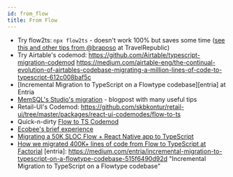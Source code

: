 ```yaml
---
id: from_flow
title: From Flow
---
```


- Try flow2ts: `npx flow2ts` - doesn't work 100% but saves some time ([see this and other tips from @braposo](https://github.com/typescript-cheatsheets/react-typescript-cheatsheet/pull/79#issuecomment-458227322) at TravelRepublic)
- Try Airtable's codemod: https://github.com/Airtable/typescript-migration-codemod https://medium.com/airtable-eng/the-continual-evolution-of-airtables-codebase-migrating-a-million-lines-of-code-to-typescript-612c008baf5c
- [Incremental Migration to TypeScript on a Flowtype codebase][entria] at Entria
- [MemSQL's Studio's migration](https://davidgom.es/porting-30k-lines-of-code-from-flow-to-typescript/) - blogpost with many useful tips
- Retail-UI's Codemod: https://github.com/skbkontur/retail-ui/tree/master/packages/react-ui-codemodes/flow-to-ts
- Quick-n-dirty [Flow to TS Codemod](https://gist.github.com/skovhus/c57367ce6ecbc3f70bb7c80f25727a11)
- [Ecobee's brief experience](https://mobile.twitter.com/alanhietala/status/1104450494754377728)
- [Migrating a 50K SLOC Flow + React Native app to TypeScript](https://blog.usejournal.com/migrating-a-flow-react-native-app-to-typescript-c74c7bceae7d)
- [How we migrated 400K+ lines of code from Flow to TypeScript at Factorial](https://labs.factorialhr.com/posts/how-we-migrated-400k-lines-of-code-from-flow-to-typescript)
  [entria]: https://medium.com/entria/incremental-migration-to-typescript-on-a-flowtype-codebase-515f6490d92d "Incremental Migration to TypeScript on a Flowtype codebase"
